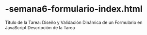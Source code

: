 # -semana6-formulario-index.html
Título de la Tarea: Diseño y Validación Dinámica de un Formulario en JavaScript  Descripción de la Tarea

